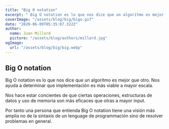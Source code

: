 ```yaml
---
title: "Big O notation"
excerpt: " Big O notation es lo que nos dice que un algorítmo es mejor que otro. Nos ayuda a determinar que implementación es más viable a mayor escala."
coverImage: "/assets/blog/big/bigo.gif"
date: "2020-06-09T05:35:07.322Z"
author:
  name: Juan Millord
  picture: "/assets/blog/authors/millord.jpg"
ogImage:
  url: "/assets/blog/big/big.webp"
---
```


## Big O notation

Big O notation es lo que nos dice que un algorítmo es mejor que otro. Nos ayuda a determinar que implementación es más viable a mayor escala.

Nos hace estar concientes de que ciertas operaciones, estructuras de datos y uso de memoria son más eficaces que otras a mayor input.

Por tanto una persona que entienda Big O notation tiene una visión más amplia no de la sintaxis de un lenguage de programmación sino de resolver problemas en general.
